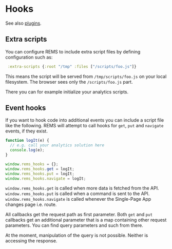 # Hooks

See also [plugins](./plugins.md).

## Extra scripts

You can configure REMS to include extra script files by defining configuration such as:

```clj
 :extra-scripts {:root "/tmp" :files ["/scripts/foo.js"]}
```

This means the script will be served from `/tmp/scripts/foo.js` on your local filesystem. The browser sees only the `/scripts/foo.js` part.

There you can for example initialize your analytics scripts.

## Event hooks

If you want to hook code into additional events you can include a script file like the following. REMS will attempt to call hooks for `get`, `put` and `navigate` events, if they exist.

```js
function logIt(e) {
  // e.g. call your analytics solution here
  console.log(e);
}

window.rems_hooks = {};
window.rems_hooks.get = logIt;
window.rems_hooks.put = logIt;
window.rems_hooks.navigate = logIt;
```

`window.rems_hooks.get` is called when more data is fetched from the API.
`window.rems_hooks.put` is called when a command is sent to the API.
`window.rems_hooks.navigate` is called whenever the Single-Page App changes page i.e. route.

All callbacks get the request path as first parameter. Both `get` and `put` callbacks get an additional parameter that is a map containing other request parameters. You can find query parameters and such from there.

At the moment, manipulation of the query is not possible. Neither is accessing the response.
